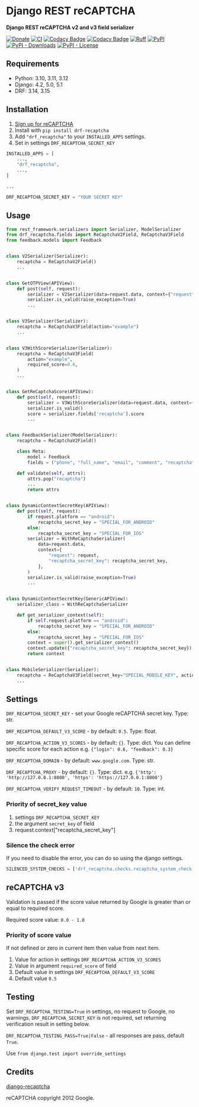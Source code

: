# Django REST reCAPTCHA

**Django REST reCAPTCHA v2 and v3 field serializer**

[![Donate](https://img.shields.io/github/sponsors/llybin?style=flat-square)](https://github.com/sponsors/llybin)
[![CI](https://github.com/llybin/drf-recaptcha/workflows/tests/badge.svg)](https://github.com/llybin/drf-recaptcha/actions)
[![Codacy Badge](https://api.codacy.com/project/badge/Grade/a9b44d24cba74c75bca6472b2ee8da67)](https://www.codacy.com/app/llybin/drf-recaptcha?utm_source=github.com&amp;utm_medium=referral&amp;utm_content=llybin/drf-recaptcha&amp;utm_campaign=Badge_Grade)
[![Codacy Badge](https://api.codacy.com/project/badge/Coverage/a9b44d24cba74c75bca6472b2ee8da67)](https://www.codacy.com/app/llybin/drf-recaptcha?utm_source=github.com&amp;utm_medium=referral&amp;utm_content=llybin/drf-recaptcha&amp;utm_campaign=Badge_Coverage)
[![Ruff](https://img.shields.io/endpoint?url=https://raw.githubusercontent.com/astral-sh/ruff/main/assets/badge/v2.json)](https://github.com/astral-sh/ruff)
[![PyPI](https://img.shields.io/pypi/v/drf-recaptcha)](https://pypi.org/project/drf-recaptcha/)
[![PyPI - Downloads](https://img.shields.io/pypi/dm/drf-recaptcha)](https://pypi.org/project/drf-recaptcha/)
[![PyPI - License](https://img.shields.io/pypi/l/drf-recaptcha)](https://pypi.org/project/drf-recaptcha/)


## Requirements

* Python: 3.10, 3.11, 3.12
* Django: 4.2, 5.0, 5.1
* DRF: 3.14, 3.15

## Installation

1. [Sign up for reCAPTCHA](https://www.google.com/recaptcha/)
2. Install with `pip install drf-recaptcha`
3. Add `"drf_recaptcha"` to your `INSTALLED_APPS` settings.
4. Set in settings `DRF_RECAPTCHA_SECRET_KEY`

```python
INSTALLED_APPS = [
    ...,
    "drf_recaptcha",
    ...,
]

...

DRF_RECAPTCHA_SECRET_KEY = "YOUR SECRET KEY"
```

## Usage

```python
from rest_framework.serializers import Serializer, ModelSerializer
from drf_recaptcha.fields import ReCaptchaV2Field, ReCaptchaV3Field
from feedback.models import Feedback


class V2Serializer(Serializer):
    recaptcha = ReCaptchaV2Field()
    ...


class GetOTPView(APIView):
    def post(self, request):
        serializer = V2Serializer(data=request.data, context={"request": request})
        serializer.is_valid(raise_exception=True)
        ...


class V3Serializer(Serializer):
    recaptcha = ReCaptchaV3Field(action="example")
    ...


class V3WithScoreSerializer(Serializer):
    recaptcha = ReCaptchaV3Field(
        action="example",
        required_score=0.6,
    )
    ...


class GetReCaptchaScore(APIView):
    def post(self, request):
        serializer = V3WithScoreSerializer(data=request.data, context={"request": request})
        serializer.is_valid()
        score = serializer.fields['recaptcha'].score
        ...


class FeedbackSerializer(ModelSerializer):
    recaptcha = ReCaptchaV2Field()

    class Meta:
        model = Feedback
        fields = ("phone", "full_name", "email", "comment", "recaptcha")

    def validate(self, attrs):
        attrs.pop("recaptcha")
        ...
        return attrs


class DynamicContextSecretKey(APIView):
    def post(self, request):
        if request.platform == "android":
            recaptcha_secret_key = "SPECIAL_FOR_ANDROID"
        else:
            recaptcha_secret_key = "SPECIAL_FOR_IOS"
        serializer = WithReCaptchaSerializer(
            data=request.data,
            context={
                "request": request,
                "recaptcha_secret_key": recaptcha_secret_key,
            },
        )
        serializer.is_valid(raise_exception=True)
        ...


class DynamicContextSecretKey(GenericAPIView):
    serializer_class = WithReCaptchaSerializer

    def get_serializer_context(self):
        if self.request.platform == "android":
            recaptcha_secret_key = "SPECIAL_FOR_ANDROID"
        else:
            recaptcha_secret_key = "SPECIAL_FOR_IOS"
        context = super().get_serializer_context()
        context.update({"recaptcha_secret_key": recaptcha_secret_key})
        return context


class MobileSerializer(Serializer):
    recaptcha = ReCaptchaV3Field(secret_key="SPECIAL_MOBILE_KEY", action="feedback")
    ...
```

## Settings

`DRF_RECAPTCHA_SECRET_KEY` - set your Google reCAPTCHA secret key. Type: str.

`DRF_RECAPTCHA_DEFAULT_V3_SCORE` - by default: `0.5`. Type: float.

`DRF_RECAPTCHA_ACTION_V3_SCORES` - by default: `{}`. Type: dict. You can define specific score for each action e.g.
`{"login": 0.6, "feedback": 0.3}`

`DRF_RECAPTCHA_DOMAIN` - by default: `www.google.com`. Type: str.

`DRF_RECAPTCHA_PROXY` - by default: `{}`. Type: dict. e.g.
`{'http': 'http://127.0.0.1:8000', 'https': 'https://127.0.0.1:8000'}`

`DRF_RECAPTCHA_VERIFY_REQUEST_TIMEOUT` - by default: `10`. Type: int.

### Priority of secret_key value

1. settings `DRF_RECAPTCHA_SECRET_KEY`
2. the argument `secret_key` of field
3. request.context["recaptcha_secret_key"]

### Silence the check error

If you need to disable the error, you can do so using the django settings.

```python
SILENCED_SYSTEM_CHECKS = ['drf_recaptcha.checks.recaptcha_system_check']
```

## reCAPTCHA v3

Validation is passed if the score value returned by Google is greater than or equal to required score.

Required score value: `0.0 - 1.0`

### Priority of score value

If not defined or zero in current item then value from next item.

1. Value for action in settings `DRF_RECAPTCHA_ACTION_V3_SCORES`
2. Value in argument `required_score` of field
3. Default value in settings `DRF_RECAPTCHA_DEFAULT_V3_SCORE`
4. Default value `0.5`

## Testing

Set `DRF_RECAPTCHA_TESTING=True` in settings, no request to Google, no warnings, `DRF_RECAPTCHA_SECRET_KEY` is not
required, set returning verification result in setting below.

`DRF_RECAPTCHA_TESTING_PASS=True|False` - all responses are pass, default `True`.

Use `from django.test import override_settings`

## Credits

[django-recaptcha](https://github.com/praekelt/django-recaptcha)

reCAPTCHA copyright 2012 Google.

